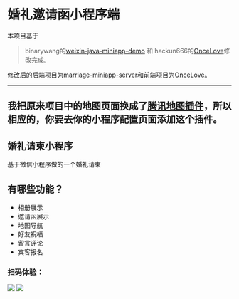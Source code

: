 # 婚礼邀请函小程序端
本项目基于
> binarywang的[weixin-java-miniapp-demo](https://github.com/binarywang/weixin-java-miniapp-demo) 和 hackun666的[OnceLove](https://github.com/hackun666/OnceLove)修改完成。

修改后的后端项目为[marriage-miniapp-server](https://github.com/Jiezhi/marriage-miniapp-server)和前端项目为[OnceLove](https://github.com/Jiezhi/marriage-miniapp)。

---
我把原来项目中的地图页面换成了[腾讯地图插件](https://mp.weixin.qq.com/wxopen/pluginbasicprofile?action=intro&appid=wx5bc2ac602a747594&token=&lang=zh_CN)，所以相应的，你要去你的小程序配置页面添加这个插件。
---
## 婚礼请柬小程序
基于微信小程序做的一个婚礼请柬

## 有哪些功能？

* 相册展示
* 邀请函展示
* 地图导航
* 好友祝福
* 留言评论
* 宾客报名

### 扫码体验：

<img src="https://wx.qiaker.cn/img/ma.jpg">

<img src="https://wx.qiaker.cn/img/ma2.jpg">

